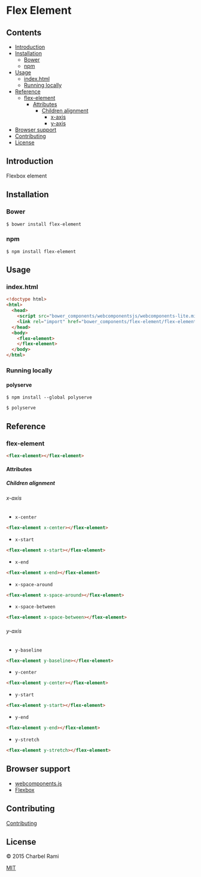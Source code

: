 # Flex Element

## Contents

- [Introduction](#introduction)
- [Installation](#installation)
  - [Bower](#bower)
  - [npm](#npm)
- [Usage](#usage)
  - [index.html](#indexhtml)
  - [Running locally](#running-locally)
- [Reference](#reference)
  - [flex-element](#flex-element-1)
    - [Attributes](#attributes)
      - [Children alignment](#children-alignment)
        - [x-axis](#x-axis)
        - [y-axis](#y-axis)
- [Browser support](#browser-support)
- [Contributing](#contributing)
- [License](#license)

## Introduction

Flexbox element

## Installation

### Bower

```
$ bower install flex-element
```

### npm

```
$ npm install flex-element
```

## Usage

### index.html

```html
<!doctype html>
<html>
  <head>
    <script src="bower_components/webcomponentsjs/webcomponents-lite.min.js"></script>
    <link rel="import" href="bower_components/flex-element/flex-element.html">
  </head>
  <body>
    <flex-element>
    </flex-element>
  </body>
</html>
```

### Running locally

#### polyserve

```
$ npm install --global polyserve
```

```
$ polyserve
```

## Reference

### flex-element

```html
<flex-element></flex-element>
```

#### Attributes

##### Children alignment

###### x-axis

- `x-center`
```html
<flex-element x-center></flex-element>
```
- `x-start`
```html
<flex-element x-start></flex-element>
```
- `x-end`
```html
<flex-element x-end></flex-element>
```

- `x-space-around`
```html
<flex-element x-space-around></flex-element>
```

- `x-space-between`
```html
<flex-element x-space-between></flex-element>
```

###### y-axis

- `y-baseline`
```html
<flex-element y-baseline></flex-element>
```
- `y-center`
```html
<flex-element y-center></flex-element>
```
- `y-start`
```html
<flex-element y-start></flex-element>
```

- `y-end`
```html
<flex-element y-end></flex-element>
```

- `y-stretch`
```html
<flex-element y-stretch></flex-element>
```

## Browser support

- [webcomponents.js](https://github.com/webcomponents/webcomponentsjs#browser-support)
- [Flexbox](http://caniuse.com/#feat=flexbox)

## Contributing

[Contributing](contributing.md)

## License

© 2015 Charbel Rami

[MIT](license.txt)
